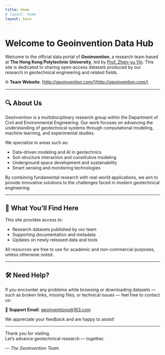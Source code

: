```yaml
---
title: Home
# layout: home
layout: base
---
```


# Welcome to Geoinvention Data Hub

Welcome to the official data portal of **Geoinvention**, a research team based at **The Hong Kong Polytechnic University**, led by [Prof. Zhen-yu Yin](https://research.polyu.edu.hk/en/persons/zhenyu-yin). This site is dedicated to sharing open-access datasets produced by our research in geotechnical engineering and related fields.

🌐 **Team Website**: [http://geoinvention.com/](http://geoinvention.com/)

---

## 🔍 About Us

Geoinvention is a multidisciplinary research group within the Department of Civil and Environmental Engineering. Our work focuses on advancing the understanding of geotechnical systems through computational modeling, machine learning, and experimental studies.

We specialize in areas such as:

- Data-driven modeling and AI in geotechnics  
- Soil-structure interaction and constitutive modeling  
- Underground space development and sustainability  
- Smart sensing and monitoring technologies  

By combining fundamental research with real-world applications, we aim to provide innovative solutions to the challenges faced in modern geotechnical engineering.

---

## 📂 What You’ll Find Here

This site provides access to:

- Research datasets published by our team  
- Supporting documentation and metadata  
- Updates on newly released data and tools  

All resources are free to use for academic and non-commercial purposes, unless otherwise noted.

---

## 🛠 Need Help?

If you encounter any problems while browsing or downloading datasets — such as broken links, missing files, or technical issues — feel free to contact us:

📧 **Support Email**: [geoinventionx@163.com](mailto:geoinventionx@163.com)

We appreciate your feedback and are happy to assist!

---

Thank you for visiting.  
Let’s advance geotechnical research — together.  

— *The Geoinvention Team*
